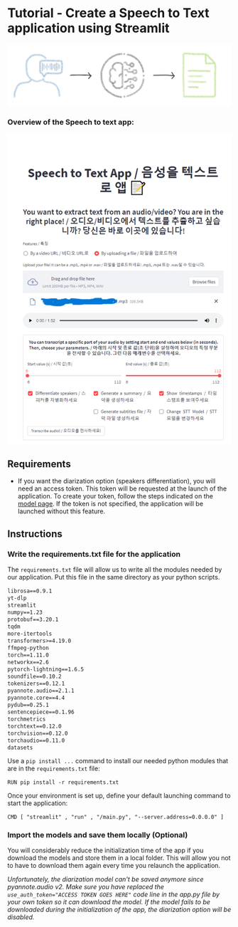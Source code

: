 # Tutorial - Create a Speech to Text application using Streamlit

![Overview](images/speech-to-text.png)

### Overview of the Speech to text app:
[![Overview](images/speech-to-text-app-overview.png)](https://youtu.be/R_CjNtPLw7M)

## Requirements

- If you want the diarization option (speakers differentiation), you will need an access token. This token will be requested at the launch of the application. To create your token, follow the steps indicated on the [model page](https://huggingface.co/pyannote/speaker-diarization). If the token is not specified, the application will be launched without this feature.


## Instructions

### Write the requirements.txt file for the application

The `requirements.txt` file will allow us to write all the modules needed by our application. 
Put this file in the same directory as your python scripts.

```console
librosa==0.9.1
yt-dlp
streamlit
numpy==1.23
protobuf==3.20.1
tqdm
more-itertools
transformers>=4.19.0
ffmpeg-python
torch==1.11.0
networkx==2.6
pytorch-lightning==1.6.5
soundfile==0.10.2
tokenizers==0.12.1
pyannote.audio==2.1.1
pyannote.core==4.4
pydub==0.25.1
sentencepiece==0.1.96
torchmetrics
torchtext==0.12.0
torchvision==0.12.0
torchaudio==0.11.0
datasets
```

Use a `pip install ...` command to install our needed python modules that are in the `requirements.txt` file:

```console
RUN pip install -r requirements.txt
```

Once your environment is set up, define your default launching command to start the application:

```console
CMD [ "streamlit" , "run" , "/main.py", "--server.address=0.0.0.0" ]
```

### Import the models and save them locally (Optional)

You will considerably reduce the initialization time of the app if you download the models and store them in a local folder. This will allow you not to have to download them again every time you relaunch the application. 

*Unfortunately, the diarization model can't be saved anymore since pyannote.audio v2. Make sure you have replaced the `use_auth_token="ACCESS TOKEN GOES HERE"` code line in the app.py file by your own token so it can download the model. If the model fails to be downloaded during the initialization of the app, the diarization option will be disabled.*
